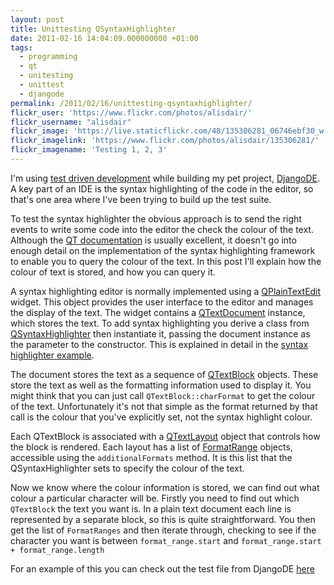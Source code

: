 ```yaml
---
layout: post
title: Unittesting QSyntaxHighlighter
date: 2011-02-16 14:04:09.000000000 +01:00
tags:
  - programming
  - qt
  - unitesting
  - unittest
  - djangode
permalink: /2011/02/16/unittesting-qsyntaxhighlighter/
flickr_user: 'https://www.flickr.com/photos/alisdair/'
flickr_username: "alisdair"
flickr_image: 'https://live.staticflickr.com/48/135306281_06746ebf30_w.jpg'
flickr_imagelink: 'https://www.flickr.com/photos/alisdair/135306281/'
flickr_imagename: 'Testing 1, 2, 3'
---
```

I'm using [test driven development](http://en.wikipedia.org/wiki/Test-driven_development) while
building my pet project, [DjangoDE](http://www.djangode.com). A key part of an IDE is the syntax
highlighting of the code in the editor, so that's one area where I've been trying to build up the test suite.

To test the syntax highlighter the obvious approach is to send the right events to write some code into the
editor the check the colour of the text. Although the [QT documentation](http://doc.qt.nokia.com/)
is usually excellent, it doesn't go into enough detail on the implementation of the syntax highlighting
framework to enable you to query the colour of the text. In this post I'll explain how the colour of text is
stored, and how you can query it.

A syntax highlighting editor is normally implemented using a
[QPlainTextEdit](http://doc.qt.nokia.com/qplaintextedit.html) widget. This object provides the user
interface to the editor and manages the display of the text. The widget contains a
[QTextDocument](http://doc.qt.nokia.com/qtextdocument.html) instance, which stores the text. To add
syntax highlighting you derive a class from
[QSyntaxHighlighter](http://doc.qt.nokia.com/qsyntaxhighlighter.html) then instantiate it, passing
the document instance as the parameter to the constructor. This is explained in detail in the
[syntax highlighter example](http://doc.qt.nokia.com/4.7/richtext-syntaxhighlighter.html).

The document stores the text as a sequence of [QTextBlock](http://doc.qt.nokia.com/qtextblock.html)
objects. These store the text as well as the formatting information used to display it. You might think that
you can just call `QTextBlock::charFormat` to get the colour of the text. Unfortunately it's not that
simple as the format returned by that call is the colour that you've explicitly set, not the syntax highlight
colour.

Each QTextBlock is associated with a [QTextLayout](http://doc.qt.nokia.com/qtextlayout.html) object
that controls how the block is rendered. Each layout has a list of
[FormatRange](http://doc.qt.nokia.com/4.7/qtextlayout-formatrange.html) objects, accessible using
the `additionalFormats` method. It is this list that the QSyntaxHighlighter sets to specify the colour
of the text.

Now we know where the colour information is stored, we can find out what colour a particular character will
be. Firstly you need to find out which `QTextBlock` the text you want is. In a plain text document each
line is represented by a separate block, so this is quite straightforward. You then get the list of
`FormatRanges` and then iterate through, checking to see if the character you want is between
`format_range.start` and `format_range.start + format_range.length`

For an example of this you can check out the test file from DjangoDE [here](http://code.google.com/p/djangode/source/browse/trunk/djangode/tests/gui/highlighters/python.py)
